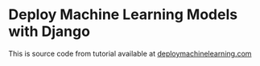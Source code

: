 # Deploy Machine Learning Models with Django

This is source code from tutorial available at [deploymachinelearning.com](https://deploymachinelearning.com)
